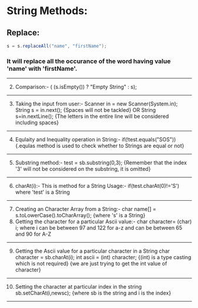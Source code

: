 # String Methods: 


## Replace: 

```java
s = s.replaceAll("name", "firstName");
```
  
### It will replace all the occurance of the word having value 'name' with 'firstName'.

------------------------------------------------------------------------------------------------------------------------------------------
2. Comparison:-
  ( (s.isEmpty()) ? "Empty String" : s);
------------------------------------------------------------------------------------------------------------------------------------------
3. Taking the input from user:-
  Scanner in = new Scanner(System.in);
  String s = in.next(); {Spaces will not be tackled}  OR 
  String s=in.nextLine(); {The letters in the entire line will be considered including spaces}
------------------------------------------------------------------------------------------------------------------------------------------
4. Equlaity and Inequality operation in String:-
  if(!test.equals("SOS")) {.equlas method is used to check whether to Strings are equal or not}
------------------------------------------------------------------------------------------------------------------------------------------
5. Substring method:-
  test = sb.substring(0,3); {Remember that the index '3' will not be considered on the substring, it is omitted}
------------------------------------------------------------------------------------------------------------------------------------------
6. charAt(i):- This is method for a String
  Usage:- if(test.charAt(0)!='S') where 'test' is a String
------------------------------------------------------------------------------------------------------------------------------------------
7. Creating an Character Array from a String:-
  char name[] = s.toLowerCase().toCharArray(); {where 's' is a String}
8. Getting the character for a particular Ascii value:-
  char character= (char) i;
  where i can be between 97 and 122 for a-z and can be between 65 and 90 for A-Z
------------------------------------------------------------------------------------------------------------------------------------------
9. Getting the Ascii value for a particular character in a String
  char character = sb.charAt(i); 
  int ascii = (int) character; {(int) is a type casting which is not required} {we are just trying to get the int value of character}
 ------------------------------------------------------------------------------------------------------------------------------------------  
10. Setting the character at particular index in the string
   sb.setCharAt(i,newsc);  {where sb is the string and i is the index}
-----------------------------------------------------------------------------------------------------------------------------------------









